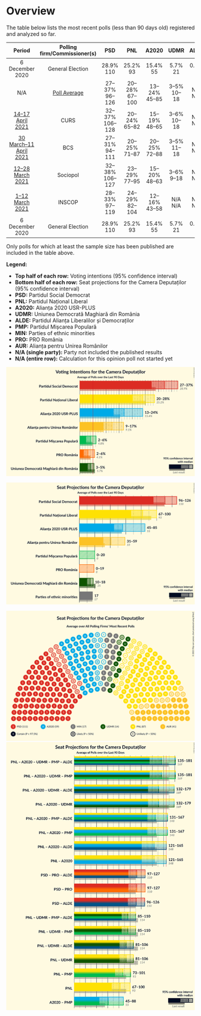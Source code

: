 # Overview

The table below lists the most recent polls (less than 90 days old) registered and analyzed so far.

| Period     | Polling firm/Commissioner(s) | PSD | PNL | A2020 | UDMR | ALDE | PMP | MIN | PRO | AUR |
|:----------:|:----------------------------:|:--:|:--:|:--:|:--:|:--:|:--:|:--:|:--:|:--:|
| 6 December 2020 | General Election | 28.9% <br> 110 | 25.2% <br> 93 | 15.4% <br> 55 | 5.7% <br> 21 | 0.0% <br> 0 | 4.8% <br> 0 | 0.0% <br> 17 | 4.1% <br> 0 | 9.1% <br> 33 |
| N/A | [Poll Average](average.html) | 27–37% <br> 96–126 | 20–28% <br> 67–100 | 13–24% <br> 45–85 | 3–5% <br> 10–18 | N/A <br> N/A | 2–6% <br> 0–20 | N/A <br> 17 | 2–6% <br> 0–19 | 9–17% <br> 31–59 |
| [14–17 April 2021](2021-04-17-CURS.html) | CURS | 32–37% <br> 106–128 | 20–24% <br> 65–82 | 15–19% <br> 48–65 | 3–6% <br> 10–18 | N/A <br> N/A | 4–7% <br> 0–22 | N/A <br> 17 | 2–4% <br> 0 | 11–15% <br> 35–49 |
| [30 March–11 April 2021](2021-04-11-BCS.html) | BCS | 27–31% <br> 94–111 | 20–25% <br> 71–87 | 20–25% <br> 72–88 | 3–5% <br> 11–18 | N/A <br> N/A | 3–5% <br> 0–18 | N/A <br> 17 | 2–4% <br> 0 | 9–12% <br> 30–41 |
| [12–28 March 2021](2021-03-28-Sociopol.html) | Sociopol | 32–38% <br> 106–127 | 23–29% <br> 77–95 | 15–20% <br> 48–63 | 3–6% <br> 9–18 | N/A <br> N/A | 2–4% <br> 0 | N/A <br> 17 | 1–3% <br> 0 | 10–14% <br> 33–47 |
| [1–12 March 2021](2021-03-12-INSCOP.html) | INSCOP | 28–33% <br> 97–119 | 24–29% <br> 82–104 | 12–16% <br> 43–58 | N/A <br> N/A | N/A <br> N/A | 3–5% <br> 0–17 | N/A <br> 17 | 4–6% <br> 0–21 | 13–18% <br> 46–62 |
| 6 December 2020 | General Election | 28.9% <br> 110 | 25.2% <br> 93 | 15.4% <br> 55 | 5.7% <br> 21 | 0.0% <br> 0 | 4.8% <br> 0 | 0.0% <br> 17 | 4.1% <br> 0 | 9.1% <br> 33 |

Only polls for which at least the sample size has been published are included in the table above.

**Legend:**
+ **Top half of each row:** Voting intentions (95% confidence interval)
+ **Bottom half of each row:** Seat projections for the Camera Deputaților (95% confidence interval)
+ **PSD:** Partidul Social Democrat
+ **PNL:** Partidul Național Liberal
+ **A2020:** Alianța 2020 USR-PLUS
+ **UDMR:** Uniunea Democrată Maghiară din România
+ **ALDE:** Partidul Alianța Liberalilor și Democraților
+ **PMP:** Partidul Mișcarea Populară
+ **MIN:** Parties of ethnic minorities
+ **PRO:** PRO România
+ **AUR:** Alianța pentru Unirea Românilor
+ **N/A (single party):** Party not included the published results
+ **N/A (entire row):** Calculation for this opinion poll not started yet


![Graph with voting intentions not yet produced](average.png "Voting Intentions")

![Graph with seats not yet produced](average-seats.png "Seats")

![Graph with seating plan not yet produced](average-seating-plan.png "Seating Plan")
![Graph with coalitions seats not yet produced](average-coalitions-seats.png "Coalitions Seats")
